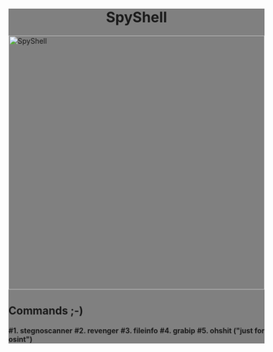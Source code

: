 <div style="width:100%;height:max-content;justify-content:center;align-items:center;background:grey;">
	<h1 style="text-align:center;">SpyShell</h1>
    <img src="assets/icon.png" alt="SpyShell" style="align-items:center;justify-content:center;width:100%;height:500px;" />
  <p>
  <h2>Commands ;-)</h2>
    <b>#1. stegnoscanner</b>
    <b>#2. revenger</b>
    <b>#3. fileinfo</b>
    <b>#4. grabip</b>
    <b>#5. ohshit ("just for osint")</b>
  </p>
</div>
